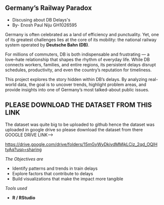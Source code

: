 ## Germany’s Railway Paradox
- Discusing about DB Delays's
- By- Enosh Paul Niju GH1026595


Germany is often celebrated as a land of efficiency and punctuality. Yet, one of its greatest challenges lies at the core of its mobility: the national railway system operated by **Deutsche Bahn (DB)**.  

For millions of commuters, DB is both indispensable and frustrating — a love–hate relationship that shapes the rhythm of everyday life. While DB connects workers, families, and entire regions, its persistent delays disrupt schedules, productivity, and even the country’s reputation for timeliness.  

This project explores the story hidden within DB’s delays. By analyzing real-world data, the goal is to uncover trends, highlight problem areas, and provide insights into one of Germany’s most talked-about public issues.  

## PLEASE DOWNLOAD THE DATASET FROM THIS LINK
The dataset was quite big to be uploaded to github hence the dataset was uploaded in google drive so please download the dataset from there
GOOGLE DRIVE LINK-->

https://drive.google.com/drive/folders/15mGyWyDkivdMMjkLCiz_2qd_OQlHtyAq?usp=sharing 

*The Objectives are*
- Identify patterns and trends in train delays  
- Explore factors that contribute to delays  
- Build visualizations that make the impact more tangible

*Tools used*
- **R / RStudio** 
